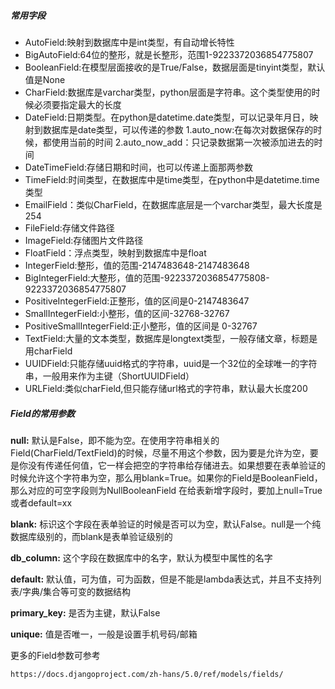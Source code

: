 ##### 常用字段
- AutoField:映射到数据库中是int类型，有自动增长特性
- BigAutoField:64位的整形，就是长整形，范围1-9223372036854775807
- BooleanField:在模型层面接收的是True/False，数据层面是tinyint类型，默认值是None
- CharField:数据库是varchar类型，python层面是字符串。这个类型使用的时候必须要指定最大的长度
- DateField:日期类型。在python是datetime.date类型，可以记录年月日，映射到数据库是date类型，可以传递的参数
  1.auto_now:在每次对数据保存的时候，都使用当前的时间
   2.auto_now_add：只记录数据第一次被添加进去的时间
- DateTimeField:存储日期和时间，也可以传递上面那两参数
- TimeField:时间类型，在数据库中是time类型，在python中是datetime.time类型
- EmailField：类似CharField，在数据库底层是一个varchar类型，最大长度是254
- FileField:存储文件路径
- ImageField:存储图片文件路径
- FloatField：浮点类型，映射到数据库中是float
- IntegerField:整形，值的范围-2147483648-2147483648
- BigIntegerField:大整形，值的范围-9223372036854775808-9223372036854775807
- PositiveIntegerField:正整形，值的区间是0-2147483647
- SmallIntegerField:小整形，值的区间-32768-32767
- PositiveSmallIntegerField:正小整形，值的区间是 0-32767
- TextField:大量的文本类型，数据库是longtext类型，一般存储文章，标题是用charField
- UUIDField:只能存储uuid格式的字符串，uuid是一个32位的全球唯一的字符串，一般用来作为主键（ShortUUIDField）
- URLField:类似charField,但只能存储url格式的字符串，默认最大长度200

##### Field的常用参数
**null:**
默认是False，即不能为空。在使用字符串相关的Field(CharField/TextField)的时候，尽量不用这个参数，因为要是允许为空，要是你没有传递任何值，它一样会把空的字符串给存储进去。如果想要在表单验证的时候允许这个字符串为空，那么用blank=True。如果你的Field是BooleanField，那么对应的可空字段则为NullBooleanField
在给表新增字段时，要加上null=True或者default=xx

**blank:**
标识这个字段在表单验证的时候是否可以为空，默认False。null是一个纯数据库级别的，而blank是表单验证级别的

**db_column:**
这个字段在数据库中的名字，默认为模型中属性的名字

**default:**
默认值，可为值，可为函数，但是不能是lambda表达式，并且不支持列表/字典/集合等可变的数据结构

**primary_key:**
是否为主键，默认False

**unique:**
值是否唯一，一般是设置手机号码/邮箱

更多的Field参数可参考
```
https://docs.djangoproject.com/zh-hans/5.0/ref/models/fields/
```